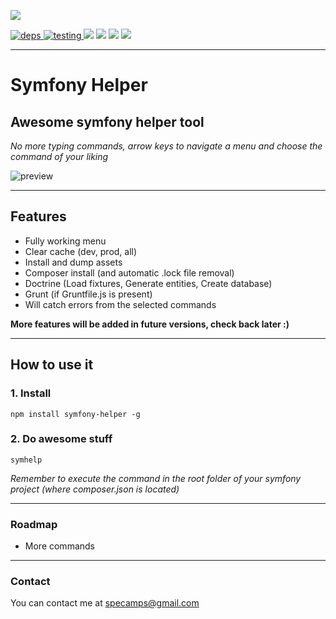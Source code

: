[![](https://nodei.co/npm/symfony-helper.png?downloads=true&downloadRank=true&stars=true)](https://www.npmjs.com/package/symfony-helper)

[![](https://david-dm.org/michaeldegroot/symfony-helper.svg "deps") ](https://david-dm.org/michaeldegroot/symfony-helper "david-dm")
[![](https://travis-ci.org/michaeldegroot/symfony-helper.svg?branch=master "testing") ](https://travis-ci.org/michaeldegroot/symfony-helper "travis-ci")
[![](https://coveralls.io/repos/michaeldegroot/symfony-helper/badge.svg?branch=master&service=github)](https://coveralls.io/github/michaeldegroot/symfony-helper?branch=master)
![](https://img.shields.io/badge/Node-%3E%3D0.11-green.svg)
![](https://img.shields.io/npm/dt/symfony-helper.svg)
![](https://img.shields.io/npm/l/express.svg)

___

# Symfony Helper

## Awesome symfony helper tool

*No more typing commands, arrow keys to*
*navigate a menu and choose the command of your liking*

![preview](http://i.imgur.com/BLezsZR.png "Preview")

___

## Features

-   Fully working menu
-   Clear cache (dev, prod, all)
-   Install and dump assets
-   Composer install (and automatic .lock file removal)
-   Doctrine (Load fixtures, Generate entities, Create database)
-   Grunt (if Gruntfile.js is present)
-   Will catch errors from the selected commands

**More features will be added in future versions, check back later :)**

___

## How to use it

### 1. Install

    npm install symfony-helper -g

### 2. Do awesome stuff

    symhelp

*Remember to execute the command in the*
*root folder of your symfony project (where composer.json is located)*

___

### Roadmap

-   More commands

___

### Contact  

You can contact me at specamps@gmail.com
